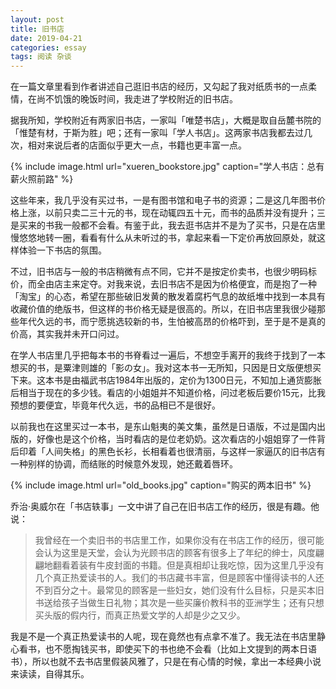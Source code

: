 ```yaml
---
layout: post
title: 旧书店
date: 2019-04-21
categories: essay
tags: 阅读 杂谈
---
```


在一篇文章里看到作者讲述自己逛旧书店的经历，又勾起了我对纸质书的一点柔情，在尚不饥饿的晚饭时间，我走进了学校附近的旧书店。

据我所知，学校附近有两家旧书店，一家叫「唯楚书店」，大概是取自岳麓书院的「惟楚有材，于斯为胜」吧；还有一家叫「学人书店」。这两家书店我都去过几次，相对来说后者的店面似乎更大一点，书籍也更丰富一点。

{% include image.html url="xueren_bookstore.jpg" caption="学人书店：总有薪火照前路" %}

这些年来，我几乎没有买过书，一是有图书馆和电子书的资源；二是这几年图书价格上涨，以前只卖二三十元的书，现在动辄四五十元，而书的品质并没有提升；三是买来的书我一般都不会看。有鉴于此，我去逛书店并不是为了买书，只是在店里慢悠悠地转一圈，看看有什么从未听过的书，拿起来看一下定价再放回原处，就这样体验一下书店的氛围。

不过，旧书店与一般的书店稍微有点不同，它并不是按定价卖书，也很少明码标价，而全由店主来定夺。对我来说，去旧书店不是因为价格便宜，而是抱了一种「淘宝」的心态，希望在那些破旧发黄的散发着腐朽气息的故纸堆中找到一本具有收藏价值的绝版书，但这样的书价格无疑是很高的。所以，在旧书店里我很少碰那些年代久远的书，而宁愿挑选较新的书，生怕被高昂的价格吓到，至于是不是真的价高，其实我并未开口问过。

在学人书店里几乎把每本书的书脊看过一遍后，不想空手离开的我终于找到了一本想买的书，是粟津则雄的「影の女」。我对这本书一无所知，只因是日文版便想买下来。这本书是由福武书店1984年出版的，定价为1300日元，不知加上通货膨胀后相当于现在的多少钱。看店的小姐姐并不知道价格，问过老板后要价15元，比我预想的要便宜，毕竟年代久远，书的品相已不是很好。

以前我也在这里买过一本书，是东山魁夷的美文集，虽然是日语版，不过是国内出版的，好像也是这个价格，当时看店的是位老奶奶。这次看店的小姐姐穿了一件背后印着「人间失格」的黑色长衫，长相看着也很清丽，与这样一家逼仄的旧书店有一种别样的协调，而结账的时候意外发现，她还戴着唇环。

{% include image.html url="old_books.jpg" caption="购买的两本旧书" %}

乔治·奥威尔在「书店轶事」一文中讲了自己在旧书店工作的经历，很是有趣。他说：

> 我曾经在一个卖旧书的书店里工作，如果你没有在书店工作的经历，很可能会认为这里是天堂，会认为光顾书店的顾客有很多上了年纪的绅士，风度翩翩地翻看着装有牛皮封面的书籍。但是真相却让我吃惊，因为这里几乎没有几个真正热爱读书的人。我们的书店藏书丰富，但是顾客中懂得读书的人还不到百分之十。最常见的顾客是一些妇女，她们没有什么目标，只是买本旧书送给孩子当做生日礼物；其次是一些买廉价教科书的亚洲学生；还有只想买头版的假内行，而真正热爱文学的人却是少之又少。

我是不是一个真正热爱读书的人呢，现在竟然也有点拿不准了。我无法在书店里静心看书，也不愿掏钱买书，即使买下的书也绝不会看（比如上文提到的两本日语书），所以也就不去书店里假装风雅了，只是在有心情的时候，拿出一本经典小说来读读，自得其乐。